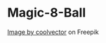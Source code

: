 # Magic-8-Ball

<a href="https://www.freepik.com/free-vector/watercolor-galaxy-background_21727335.htm#query=galaxy&position=1&from_view=search&track=sph">Image by coolvector</a> on Freepik
